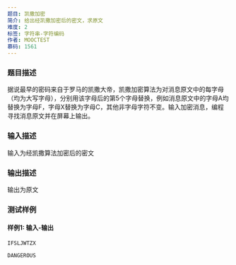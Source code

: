 ```yaml
---
题目: 凯撒加密
简介: 给出经凯撒加密后的密文，求原文
难度: 2
标签: 字符串-字符编码
作者: MOOCTEST
慕码: 1561
---
```


### 题目描述

据说最早的密码来自于罗马的凯撒大帝，凯撒加密算法为对消息原文中的每字母（均为大写字母），分别用该字母后的第5个字母替换，例如消息原文中的字母A均替换为字母F，字母X替换为字母C，其他非字母字符不变。输入加密消息，编程寻找消息原文并在屏幕上输出。

### 输入描述

输入为经凯撒算法加密后的密文

### 输出描述

输出为原文

### 测试样例

#### 样例1: 输入-输出

```
IFSLJWTZX
```

```
DANGEROUS
```

